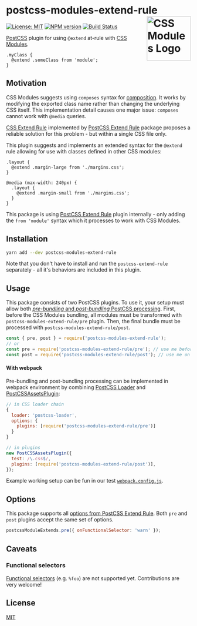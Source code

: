 # postcss-modules-extend-rule [<img src="https://raw.githubusercontent.com/css-modules/logos/master/css-modules-logo.png" alt="CSS Modules Logo" width="120" height="120" align="right">][css modules]

[![License: MIT][mit-img]][mit-url]
[![NPM version][npm-img]][npm-url]
[![Build Status][build-img]][build-url]

[PostCSS] plugin for using `@extend` at-rule with [CSS Modules].

```pcss
.myClass {
  @extend .someClass from 'module';
}
```

## Motivation

CSS Modules suggests using `composes` syntax for
[composition][css-modules-composition]. It works by modifying the exported class
name rather than changing the underlying CSS itself. This implementation detail
causes one major issue: `composes` cannot work with `@media` queries.

[CSS Extend Rule] implemented by [PostCSS Extend Rule] package proposes a
reliable solution for this problem - but within a single CSS file only.

This plugin suggests and implements an extended syntax for the `@extend` rule
allowing for use with classes defined in other CSS modules:

```pcss
.layout {
  @extend .margin-large from './margins.css';
}

@media (max-width: 240px) {
  .layout {
    @extend .margin-small from './margins.css';
  }
}
```

This package is using [PostCSS Extend Rule] plugin internally - only adding the
`from 'module'` syntax which it processes to work with CSS Modules.

## Installation

```sh
yarn add --dev postcss-modules-extend-rule
```

Note that you don't have to install and run the `postcss-extend-rule` separately -
all it's behaviors are included in this plugin.

## Usage

This package consists of two PostCSS plugins. To use it, your setup must allow
both [_pre-bundling_ and _post-bundling_ PostCSS processing][pre-post-rfc]. First, before the
CSS Modules bundling, all modules must be transformed with
`postcss-modules-extend-rule/pre` plugin. Then, the final bundle must be
processed with `postcss-modules-extend-rule/post`.

```js
const { pre, post } = require('postcss-modules-extend-rule');
// or
const pre = require('postcss-modules-extend-rule/pre'); // use me before bundling happens
const post = require('postcss-modules-extend-rule/post'); // use me on the final CSS bundle
```

#### With webpack

Pre-bundling and post-bundling processing can be implemented in webpack
environment by combining [PostCSS Loader] and [PostCSSAssetsPlugin]:

```js
// in CSS loader chain
{
  loader: 'postcss-loader',
  options: {
    plugins: [require('postcss-modules-extend-rule/pre')]
  }
}
```

```js
// in plugins
new PostCSSAssetsPlugin({
  test: /\.css$/,
  plugins: [require('postcss-modules-extend-rule/post')],
});
```

Example working setup can be fun in our test [`webpack.config.js`][example-webpack-config].

## Options

This package supports all [options from PostCSS Extend
Rule][postcss-extend-rule-options]. Both `pre` and `post` plugins accept the
same set of options.

```js
postcssModuleExtends.pre({ onFunctionalSelector: 'warn' });
```

## Caveats

### Functional selectors

[Functional selectors] (e.g. `%foo`) are not supported yet. Contributions are very welcome!

## License

[MIT](./LICENSE)

<!-- badges -->

[mit-img]: https://img.shields.io/badge/License-MIT-blue.svg
[mit-url]: https://opensource.org/licenses/MIT
[npm-img]: https://img.shields.io/npm/v/postcss-modules-extend-rule.svg
[npm-url]: https://www.npmjs.com/package/postcss-modules-extend-rule
[build-img]: https://img.shields.io/travis/tomasz-sodzawiczny/postcss-modules-extend-rule.svg
[build-url]: https://travis-ci.org/tomasz-sodzawiczny/postcss-modules-extend-rule

<!-- links -->

[postcss]: https://postcss.org/
[css modules]: https://github.com/css-modules/css-modules#readme
[icss]: https://github.com/css-modules/icss#readme
[webpack]: https://webpack.js.org/
[postcss extend rule]: https://github.com/jonathantneal/postcss-extend-rule
[postcss-extend-rule-options]: https://github.com/jonathantneal/postcss-extend-rule#options
[postcss loader]: https://github.com/postcss/postcss-loader
[postcssassetsplugin]: https://github.com/klimashkin/postcss-assets-webpack-plugin
[css extend rule]: https://jonathantneal.github.io/specs/css-extend-rule/
[functional selectors]: https://jonathantneal.github.io/specs/css-extend-rule/#functional-selector
[example-webpack-config]: ./__test_project__/webpack.config.js
[css-modules-composition]: https://github.com/css-modules/css-modules#composition
[pre-post-rfc]: https://github.com/tomasz-sodzawiczny/rfc-pre-post-bundling-processing#readme
